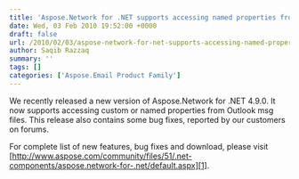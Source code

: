 ```yaml
---
title: 'Aspose.Network for .NET supports accessing named properties from Outlook msg files'
date: Wed, 03 Feb 2010 19:52:00 +0000
draft: false
url: /2010/02/03/aspose-network-for-net-supports-accessing-named-properties-from-outlook-msg-files/
author: Saqib Razzaq
summary: ''
tags: []
categories: ['Aspose.Email Product Family']
---
```


We recently released a new version of Aspose.Network for .NET 4.9.0. It now supports accessing custom or named properties from Outlook msg files. This release also contains some bug fixes, reported by our customers on forums.  
  
For complete list of new features, bug fixes and download, please visit [http://www.aspose.com/community/files/51/.net-components/aspose.network-for-.net/default.aspx][1].




[1]: http://www.aspose.com/community/files/51/.net-components/aspose.network-for-.net/default.aspx




